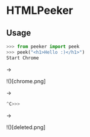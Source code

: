 # HTMLPeeker

## Usage

```python
>>> from peeker import peek
>>> peek("<h1>Hello :)</h1>")
Start Chrome
```

->

!()[chrome.png]

->

```python
^C>>>
```

->

!()[deleted.png]
